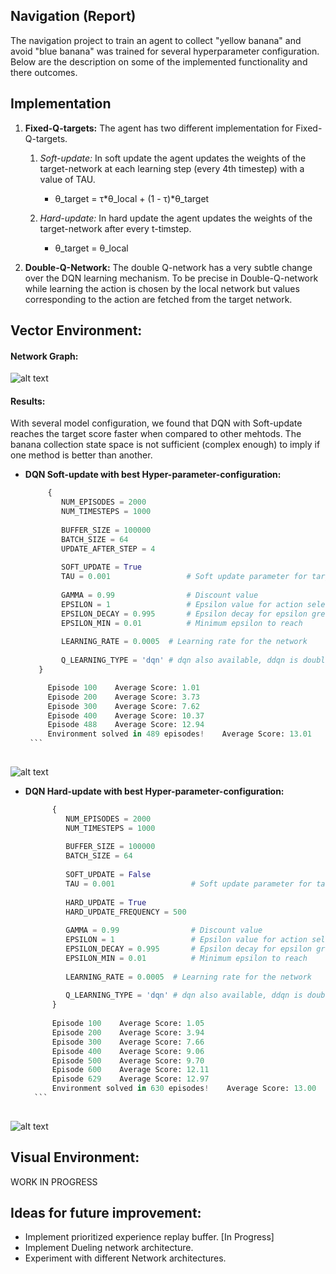 

Navigation (Report)
-----------


The navigation project to train an agent to collect "yellow banana" and avoid "blue banana" was trained for several 
hyperparameter configuration. Below are the description on some of the implemented functionality and there outcomes.


Implementation 
------- 
1. **Fixed-Q-targets:** The agent has two different implementation for Fixed-Q-targets. 
    1) *Soft-update:* In soft update the agent updates the weights of the target-network at each learning step (every 
    4th timestep) with a value of TAU.
        * θ_target = τ*θ_local + (1 - τ)*θ_target
    
    2) *Hard-update:* In hard update the agent updates the weights of the target-network after every t-timstep. 
        * θ_target = θ_local
    
2. **Double-Q-Network:** The double Q-network has a very subtle change over the DQN learning mechanism. To be precise
 in Double-Q-network while learning the action is chosen by the local network but values corresponding to the action 
 are fetched from the target network. 




Vector Environment:
----

#### Network Graph:

![alt text](https://github.com/Sardhendu/DeepRL/blob/master/navigation/images/vector_nn.png)

#### Results:

    
   With several model configuration, we found that DQN with Soft-update reaches the target score faster when 
   compared to other mehtods. The banana collection state space is not sufficient (complex enough) to imply if one 
   method is better than another.
   
   * **DQN Soft-update with best Hyper-parameter-configuration:**
        ```python
             {
                NUM_EPISODES = 2000
                NUM_TIMESTEPS = 1000
                
                BUFFER_SIZE = 100000
                BATCH_SIZE = 64
                UPDATE_AFTER_STEP = 4
                
                SOFT_UPDATE = True
                TAU = 0.001                 # Soft update parameter for target_network
                
                GAMMA = 0.99                # Discount value
                EPSILON = 1                 # Epsilon value for action selection
                EPSILON_DECAY = 0.995       # Epsilon decay for epsilon greedy policy
                EPSILON_MIN = 0.01          # Minimum epsilon to reach
                
                LEARNING_RATE = 0.0005  # Learning rate for the network
                
                Q_LEARNING_TYPE = 'dqn' # dqn also available, ddqn is double dqn
           }

             Episode 100	Average Score: 1.01
             Episode 200	Average Score: 3.73
             Episode 300	Average Score: 7.62
             Episode 400	Average Score: 10.37
             Episode 488	Average Score: 12.94
             Environment solved in 489 episodes!	Average Score: 13.01
         ```    
            
   ![alt text](https://github.com/Sardhendu/DeepRL/blob/master/navigation/images/model1_score_plot.png)
      
   * **DQN Hard-update with best Hyper-parameter-configuration:**    
   
       ```python
             {
                NUM_EPISODES = 2000
                NUM_TIMESTEPS = 1000
                
                BUFFER_SIZE = 100000
                BATCH_SIZE = 64
                
                SOFT_UPDATE = False
                TAU = 0.001                 # Soft update parameter for target_network
           
                HARD_UPDATE = True
                HARD_UPDATE_FREQUENCY = 500
                
                GAMMA = 0.99                # Discount value
                EPSILON = 1                 # Epsilon value for action selection
                EPSILON_DECAY = 0.995       # Epsilon decay for epsilon greedy policy
                EPSILON_MIN = 0.01          # Minimum epsilon to reach
                
                LEARNING_RATE = 0.0005  # Learning rate for the network
                
                Q_LEARNING_TYPE = 'dqn' # dqn also available, ddqn is double dqn
             }
            
             Episode 100	Average Score: 1.05
             Episode 200	Average Score: 3.94
             Episode 300	Average Score: 7.66
             Episode 400	Average Score: 9.06
             Episode 500	Average Score: 9.70
             Episode 600	Average Score: 12.11
             Episode 629	Average Score: 12.97
             Environment solved in 630 episodes!	Average Score: 13.00
         ```    
           
   ![alt text](https://github.com/Sardhendu/DeepRL/blob/master/navigation/images/model8_score_plot.png)   
         
    
Visual Environment:
----

WORK IN PROGRESS




Ideas for future improvement:
-----
* Implement prioritized experience replay buffer. [In Progress] 
* Implement Dueling network architecture.
* Experiment with different Network architectures.